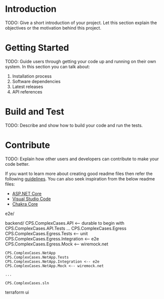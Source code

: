 # Introduction 
TODO: Give a short introduction of your project. Let this section explain the objectives or the motivation behind this project. 

# Getting Started
TODO: Guide users through getting your code up and running on their own system. In this section you can talk about:
1.	Installation process
2.	Software dependencies
3.	Latest releases
4.	API references

# Build and Test
TODO: Describe and show how to build your code and run the tests. 

# Contribute
TODO: Explain how other users and developers can contribute to make your code better. 

If you want to learn more about creating good readme files then refer the following [guidelines](https://docs.microsoft.com/en-us/azure/devops/repos/git/create-a-readme?view=azure-devops). You can also seek inspiration from the below readme files:
- [ASP.NET Core](https://github.com/aspnet/Home)
- [Visual Studio Code](https://github.com/Microsoft/vscode)
- [Chakra Core](https://github.com/Microsoft/ChakraCore)

e2e/

backend/
    CPS.ComplexCases.API        <-- durable to begin with
    CPS.ComplexCases.API.Tests
    ...
    CPS.ComplexCases.Egress
    CPS.ComplexCases.Egress.Tests       <-- unit
    CPS.ComplexCases.Egress.Integration <-- e2e 
    CPS.ComplexCases.Egress.Mock <-- wiremock.net

    CPS.ComplexCases.NetApp
    CPS.ComplexCases.NetApp.Tests
    CPS.ComplexCases.NetApp.Integration <-- e2e
    CPS.ComplexCases.NetApp.Mock <-- wiremock.net
    
    ...

    CPS.ComplexCases.sln
terraform
ui

